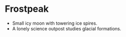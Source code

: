 # Frostpeak
- Small icy moon with towering ice spires.
- A lonely science outpost studies glacial formations.
